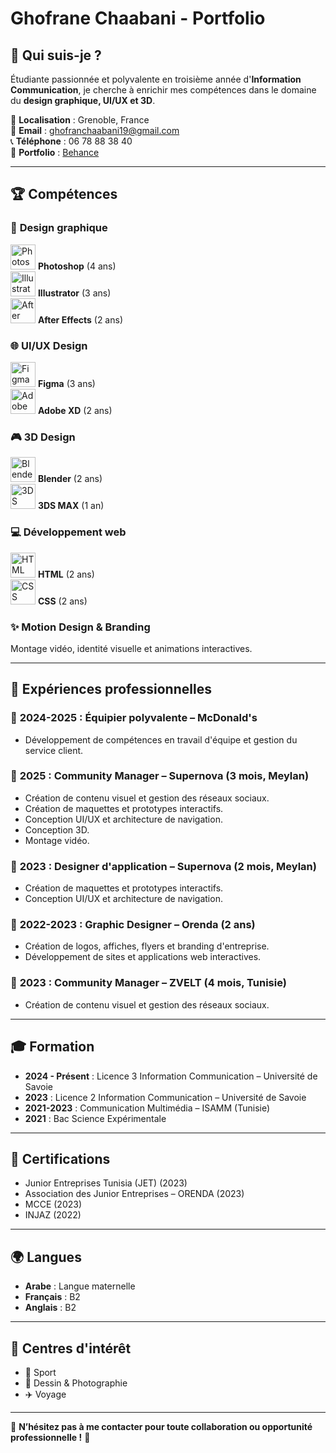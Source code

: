 # Ghofrane Chaabani - Portfolio

## 🎨 Qui suis-je ?
Étudiante passionnée et polyvalente en troisième année d'**Information Communication**, je cherche à enrichir mes compétences dans le domaine du **design graphique, UI/UX et 3D**.

📍 **Localisation** : Grenoble, France  
📧 **Email** : ghofranchaabani19@gmail.com  
📞 **Téléphone** : 06 78 88 38 40  
🔗 **Portfolio** : [Behance](https://www.behance.net/chaabanghofran#)  

---

## 🏆 Compétences  

### 🎨 **Design graphique**  
<img src="https://upload.wikimedia.org/wikipedia/commons/a/af/Adobe_Photoshop_CC_icon.svg" alt="Photoshop" width="40" height="40"/> **Photoshop** (4 ans)  
<img src="https://upload.wikimedia.org/wikipedia/commons/f/fb/Adobe_Illustrator_CC_icon.svg" alt="Illustrator" width="40" height="40"/> **Illustrator** (3 ans)  
<img src="https://upload.wikimedia.org/wikipedia/commons/3/3a/Adobe_After_Effects_CC_icon.svg" alt="After Effects" width="40" height="40"/> **After Effects** (2 ans)  

### 🌐 **UI/UX Design**  
<img src="https://upload.wikimedia.org/wikipedia/commons/3/33/Figma-logo.svg" alt="Figma" width="40" height="40"/> **Figma** (3 ans)  
<img src="https://upload.wikimedia.org/wikipedia/commons/c/c2/Adobe_XD_CC_icon.svg" alt="Adobe XD" width="40" height="40"/> **Adobe XD** (2 ans)  

### 🎮 **3D Design**  
<img src="https://upload.wikimedia.org/wikipedia/commons/0/0c/Blender_logo_no_text.svg" alt="Blender" width="40" height="40"/> **Blender** (2 ans)  
<img src="https://upload.wikimedia.org/wikipedia/commons/7/7e/3DS_Max_Logo.png" alt="3DS MAX" width="40" height="40"/> **3DS MAX** (1 an)  

### 💻 **Développement web**  
<img src="https://upload.wikimedia.org/wikipedia/commons/6/61/HTML5_logo_and_wordmark.svg" alt="HTML" width="40" height="40"/> **HTML** (2 ans)  
<img src="https://upload.wikimedia.org/wikipedia/commons/d/d5/CSS3_logo_and_wordmark.svg" alt="CSS" width="40" height="40"/> **CSS** (2 ans)  

### ✨ **Motion Design & Branding**  
Montage vidéo, identité visuelle et animations interactives.  

---

## 💼 Expériences professionnelles  

### 🔹 **2024-2025 : Équipier polyvalente – McDonald's**  
- Développement de compétences en travail d'équipe et gestion du service client.  

### 🔹 **2025 : Community Manager – Supernova (3 mois, Meylan)**  
- Création de contenu visuel et gestion des réseaux sociaux.  
- Création de maquettes et prototypes interactifs.  
- Conception UI/UX et architecture de navigation.  
- Conception 3D.  
- Montage vidéo.  

### 🔹 **2023 : Designer d'application – Supernova (2 mois, Meylan)**  
- Création de maquettes et prototypes interactifs.  
- Conception UI/UX et architecture de navigation.  

### 🔹 **2022-2023 : Graphic Designer – Orenda (2 ans)**  
- Création de logos, affiches, flyers et branding d'entreprise.  
- Développement de sites et applications web interactives.  

### 🔹 **2023 : Community Manager – ZVELT (4 mois, Tunisie)**  
- Création de contenu visuel et gestion des réseaux sociaux.  

---

## 🎓 Formation  
- **2024 - Présent** : Licence 3 Information Communication – Université de Savoie  
- **2023** : Licence 2 Information Communication – Université de Savoie  
- **2021-2023** : Communication Multimédia – ISAMM (Tunisie)  
- **2021** : Bac Science Expérimentale  

---

## 🏅 Certifications  
- Junior Entreprises Tunisia (JET) (2023)  
- Association des Junior Entreprises – ORENDA (2023)  
- MCCE (2023)  
- INJAZ (2022)  

---

## 🌍 Langues  
- **Arabe** : Langue maternelle  
- **Français** : B2  
- **Anglais** : B2  

---

## 🎯 Centres d'intérêt  
- 🎾 Sport  
- 🎨 Dessin & Photographie  
- ✈️ Voyage  

---

📩 **N’hésitez pas à me contacter pour toute collaboration ou opportunité professionnelle !** 🚀
